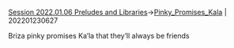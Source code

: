 [Session 2022.01.06 Preludes and Libraries](sessions/notes_matteo_brianedit/Session%202022.01.06%20Preludes%20and%20Libraries.md)->[Pinky_Promises_Kala](Insights/Pinky_Promises_Kala.md) | 202201230627

Briza pinky promises Ka’la that they’ll always be friends